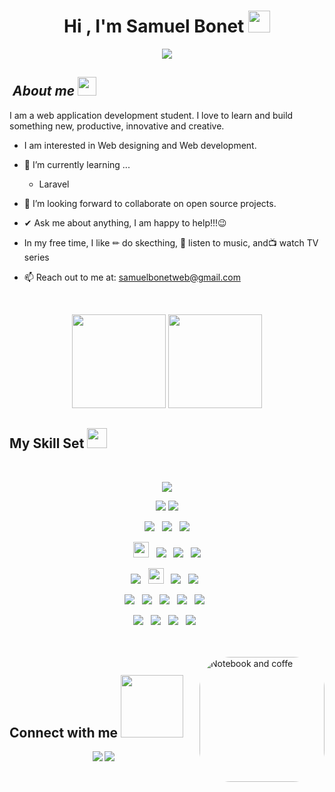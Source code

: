 <h1 align="center">Hi , I'm Samuel Bonet <img src="https://media.giphy.com/media/hvRJCLFzcasrR4ia7z/giphy.gif" width="35"></h1>
<p align="center">
 <p align="center">
  <a href="https://github.com/CodeWhiteWeb/CodeWhiteWeb"><img src="https://readme-typing-svg.herokuapp.com?color=%2336BCF7&center=true&vCenter=true&lines=You're+welcome!;"></a>
</p>
</p>
  


## &nbsp;***About me*** <img src="https://cultofthepartyparrot.com/parrots/hd/laptop_parrot.gif" width="30" height="30">

I am a web application development student.  I love to learn and build something new, productive, innovative and creative.
* I am interested in Web designing and Web development.
- 🌱 I’m currently learning ...
  - Laravel
  
- 👯 I’m looking forward to collaborate on open source projects.
- ✔ Ask me about anything, I am happy to help!!!😉<br>
- In my free time, I like  ✏  do skecthing, 🎵 listen to music, and  ​📺​ watch TV series
- 📫 Reach out to me at: <a href="samuelbonetweb@gmail.com"> samuelbonetweb@gmail.com</a>
  

<br/>  


<p align= "center">
  <img height= "150" src="https://github-readme-stats.vercel.app/api?username=samuelbonet&theme=react&show_icons=true&include_all_commits=true" />
  <img height= "150" src="https://github-readme-stats.vercel.app/api/top-langs/?username=samuelbonet&theme=react&layout=compact" />
</p>

## My Skill Set  <img src = "https://media2.giphy.com/media/QssGEmpkyEOhBCb7e1/giphy.gif?cid=ecf05e47a0n3gi1bfqntqmob8g9aid1oyj2wr3ds3mg700bl&rid=giphy.gif" width = 32px>



<br>

<p  align="center">

<img src="https://img.shields.io/badge/html5-%23E34F26.svg?style=for-the-badge&logo=html5&logoColor=white"/>
  </p>
  
<p  align="center">

<img src="https://img.shields.io/badge/css3-%231572B6.svg?style=for-the-badge&logo=css3&logoColor=white"/>
<img src="https://img.shields.io/badge/javascript-%23323330.svg?style=for-the-badge&logo=javascript&logoColor=%23F7DF1E"/>
  </p>
  
  <p  align="center">

  
<img src="https://img.shields.io/badge/adobe%20illustrator-%23FF9A00.svg?style=for-the-badge&logo=adobe%20illustrator&logoColor=white"/>
  &nbsp;
<img src="https://img.shields.io/badge/Oracle-F80000?style=for-the-badge&logo=oracle&logoColor=white"/>
  &nbsp;
<img src="https://img.shields.io/badge/java-%23ED8B00.svg?style=for-the-badge&logo=java&logoColor=white"/>  
 </p>
 
 <p  align="center">

  
<img src="https://img.shields.io/badge/Python-3776AB?style=for-the-badge&logo=python&logoColor=white" height="25">
  &nbsp;

<img src="https://img.shields.io/badge/Linux-FCC624?style=for-the-badge&logo=linux&logoColor=black">
&nbsp;
  
  <img src="https://img.shields.io/badge/-Lubuntu-%230065C2?style=for-the-badge&logo=lubuntu&logoColor=white">
&nbsp;
  
<img src="https://img.shields.io/badge/Ubuntu-E95420?style=for-the-badge&logo=ubuntu&logoColor=white">
</p>
<p align="center">

<img src="https://img.shields.io/badge/Windows-0078D6?style=for-the-badge&logo=windows&logoColor=white">
&nbsp;
  <img src="https://img.shields.io/badge/MySQL-00000F?style=for-the-badge&logo=mysql&logoColor=white" height="25">
&nbsp;
    <img src="https://img.shields.io/badge/WordPress-%23117AC9.svg?style=for-the-badge&logo=WordPress&logoColor=white">
&nbsp;
    <img src="https://img.shields.io/badge/Visual%20Studio%20Code-0078d7.svg?style=for-the-badge&logo=visual-studio-code&logoColor=white">
&nbsp;


 

</p>
<p align="center">
     <img src="https://img.shields.io/badge/Wordpress-21759B?style=for-the-badge&logo=wordpress&logoColor=white">
&nbsp;
 <img src="https://img.shields.io/badge/Joomla-5091CD?style=for-the-badge&logo=joomla&logoColor=white">
&nbsp;
  <img src="https://img.shields.io/badge/Blogger-FF5722?style=for-the-badge&logo=blogger&logoColor=white">
&nbsp;
   <img src="https://img.shields.io/badge/PHP-777BB4?style=for-the-badge&logo=php&logoColor=white">
&nbsp;
    <img src="https://img.shields.io/badge/Microsoft_Excel-217346?style=for-the-badge&logo=microsoft-excel&logoColor=white">
&nbsp;
</p>

<p align="center">
     <img src="https://img.shields.io/badge/Microsoft_PowerPoint-B7472A?style=for-the-badge&logo=microsoft-powerpoint&logoColor=white">
&nbsp;
 <img src="https://img.shields.io/badge/Microsoft_Access-A4373A?style=for-the-badge&logo=microsoft-access&logoColor=white">
&nbsp;
  <img src=" https://img.shields.io/badge/Microsoft_Word-2B579A?style=for-the-badge&logo=microsoft-word&logoColor=white">
&nbsp;
    <img src="https://img.shields.io/badge/Microsoft_Excel-217346?style=for-the-badge&logo=microsoft-excel&logoColor=white">
&nbsp;
</p>
<br>
<br/>  
 <img align="right" alt="Notebook and coffe" height="200" style="border-radius:50px;" src="https://raw.githubusercontent.com/MicaelliMedeiros/micaellimedeiros/master/image/computer-illustration.png">

## Connect with me  <img src='https://raw.githubusercontent.com/ShahriarShafin/ShahriarShafin/main/Assets/handshake.gif' width="100px">
<div align="center">

  <a href="https://linkedin.com/in/samuel-bonet-034aa6243/"><img src="https://img.shields.io/badge/-Samuel%20Bonet%20-0077B5?style=flat&logo=Linkedin&logoColor=white"/></a>
<a href="mailto:samuelbonetweb@gmail.com"><img src="https://img.shields.io/badge/-samuelbonetweb@gmail.com-D14836?style=flat&logo=Gmail&logoColor=white"/></a> 

</div>  



